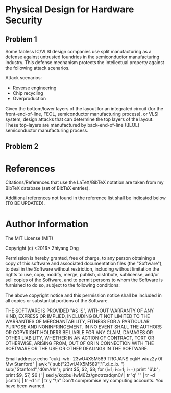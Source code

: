 #	Physical Design for Hardware Security

##	Problem 1

Some fabless IC/VLSI design companies use split manufacturing as a defense
	against untrusted foundries in the semiconductor manufacturing industry.
	This defense mechanism protects the intellectual property against the
		following attack scenarios.

Attack scenarios:
+ Reverse engineering
+ Chip recycling
+ Overproduction

Given the bottom/lower layers of the layout for an integrated circuit (for
	the front-end-of-line, FEOL, semiconductor manufacturing process), or
	VLSI system, design attacks that can determine the top layers of the layout.
	These top-layers are manufactured by back-end-of-line (BEOL) semiconductor
		manufacturing process.


##	Problem 2








#	References

Citations/References that use the LaTeX/BibTeX notation are taken from my BibTeX database (set of BibTeX entries).

Additional references not found in the reference list shall be indicated below (TO BE UPDATED).



#	Author Information


The MIT License (MIT)

Copyright (c) <2016> Zhiyang Ong

Permission is hereby granted, free of charge, to any person obtaining a copy of this software and associated documentation files (the "Software"), to deal in the Software without restriction, including without limitation the rights to use, copy, modify, merge, publish, distribute, sublicense, and/or sell copies of the Software, and to permit persons to whom the Software is furnished to do so, subject to the following conditions:

The above copyright notice and this permission notice shall be included in all copies or substantial portions of the Software.

THE SOFTWARE IS PROVIDED "AS IS", WITHOUT WARRANTY OF ANY KIND, EXPRESS OR IMPLIED, INCLUDING BUT NOT LIMITED TO THE WARRANTIES OF MERCHANTABILITY, FITNESS FOR A PARTICULAR PURPOSE AND NONINFRINGEMENT. IN NO EVENT SHALL THE AUTHORS OR COPYRIGHT HOLDERS BE LIABLE FOR ANY CLAIM, DAMAGES OR OTHER LIABILITY, WHETHER IN AN ACTION OF CONTRACT, TORT OR OTHERWISE, ARISING FROM, OUT OF OR IN CONNECTION WITH THE SOFTWARE OR THE USE OR OTHER DEALINGS IN THE SOFTWARE.

Email address: echo "cukj -wb- 23wU4X5M589 TROJANS cqkH wiuz2y 0f Mw Stanford" | awk '{ sub("23wU4X5M589","F.d_c_b. ") sub("Stanford","d0mA1n"); print $5, $2, $8; for (i=1; i<=1; i++) print "6\b"; print $9, $7, $6 }' | sed y/kqcbuHwM62z/gnotrzadqmC/ | tr 'q' ' ' | tr -d [:cntrl:] | tr -d 'ir' | tr y "\n"		Don't compromise my computing accounts. You have been warned.
